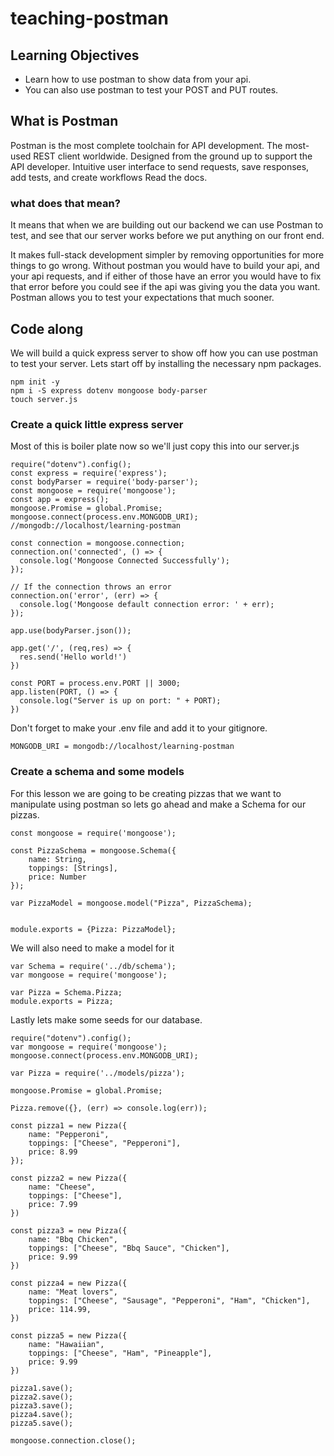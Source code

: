 # teaching-postman

## Learning Objectives

- Learn how to use postman to show data from your api.
- You can also use postman to test your POST and PUT routes.

## What is Postman

Postman is the most complete toolchain for API development. The most-used REST client worldwide. Designed from the ground up to support the API developer. Intuitive user interface to send requests, save responses, add tests, and create workflows Read the docs.

### what does that mean?

It means that when we are building out our backend we can use Postman to test, and see that our server works before we put anything on our front end.  

It makes full-stack development simpler by removing opportunities for more things to go wrong.  Without postman you would have to build your api, and your api requests, and if either of those have an error you would have to fix that error before you could see if the api was giving you the data you want.  Postman allows you to test your expectations that much sooner.

## Code along

We will build a quick express server to show off how you can use postman to test your server. Lets start off by installing the necessary npm packages.

```
npm init -y
npm i -S express dotenv mongoose body-parser
touch server.js
```

### Create a quick little express server

Most of this is boiler plate now so we'll just copy this into our server.js

```
require("dotenv").config();
const express = require('express');
const bodyParser = require('body-parser');
const mongoose = require('mongoose');
const app = express();
mongoose.Promise = global.Promise;
mongoose.connect(process.env.MONGODB_URI); //mongodb://localhost/learning-postman

const connection = mongoose.connection;
connection.on('connected', () => {
  console.log('Mongoose Connected Successfully');    
}); 

// If the connection throws an error
connection.on('error', (err) => {  
  console.log('Mongoose default connection error: ' + err);
}); 

app.use(bodyParser.json());

app.get('/', (req,res) => {
  res.send('Hello world!')
})

const PORT = process.env.PORT || 3000;
app.listen(PORT, () => {
  console.log("Server is up on port: " + PORT);
})
```

Don't forget to make your .env file and add it to your gitignore.

```
MONGODB_URI = mongodb://localhost/learning-postman
```

### Create a schema and some models

For this lesson we are going to be creating pizzas that we want to manipulate using postman so lets go ahead and make a Schema for our pizzas.

```
const mongoose = require('mongoose');

const PizzaSchema = mongoose.Schema({
    name: String,
    toppings: [Strings],
    price: Number
});

var PizzaModel = mongoose.model("Pizza", PizzaSchema);


module.exports = {Pizza: PizzaModel};
```

We will also need to make a model for it
```
var Schema = require('../db/schema');
var mongoose = require('mongoose');

var Pizza = Schema.Pizza;
module.exports = Pizza;
```

Lastly lets make some seeds for our database.
```
require("dotenv").config();
var mongoose = require('mongoose');
mongoose.connect(process.env.MONGODB_URI);

var Pizza = require('../models/pizza');

mongoose.Promise = global.Promise;

Pizza.remove({}, (err) => console.log(err));

const pizza1 = new Pizza({
    name: "Pepperoni",
    toppings: ["Cheese", "Pepperoni"],
    price: 8.99
});

const pizza2 = new Pizza({
    name: "Cheese",
    toppings: ["Cheese"],
    price: 7.99
})

const pizza3 = new Pizza({
    name: "Bbq Chicken",
    toppings: ["Cheese", "Bbq Sauce", "Chicken"],
    price: 9.99
})

const pizza4 = new Pizza({
    name: "Meat lovers",
    toppings: ["Cheese", "Sausage", "Pepperoni", "Ham", "Chicken"],
    price: 114.99,
})

const pizza5 = new Pizza({
    name: "Hawaiian",
    toppings: ["Cheese", "Ham", "Pineapple"],
    price: 9.99
})

pizza1.save();
pizza2.save();
pizza3.save();
pizza4.save();
pizza5.save();

mongoose.connection.close();
```


